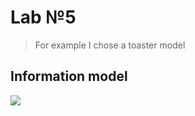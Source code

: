 # Lab №5

>For example I chose a toaster model

## Information model
![](https://cloud.githubusercontent.com/assets/20731675/26600589/4dc382fe-4585-11e7-8397-db04c54717e9.png)

